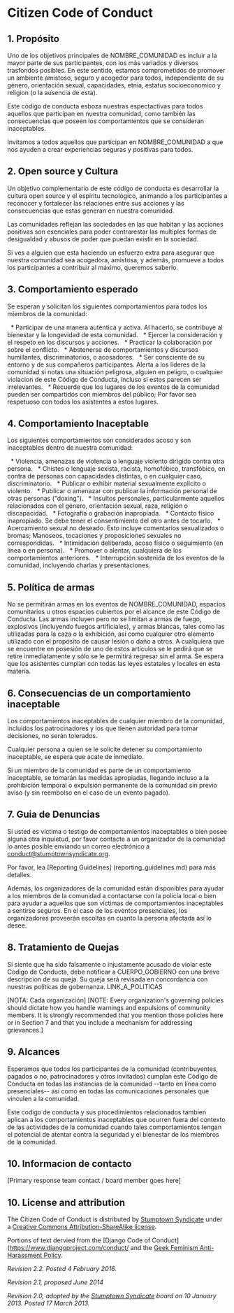 # Citizen Code of Conduct

## 1. Propósito

Uno de los objetivos principales de NOMBRE_COMUNIDAD es incluir a la mayor parte de sus participantes, con los más variados y diversos trasfondos posibles. En este sentido, estamos comprometidos de promover un ambiente amistoso, seguro y acogedor para todos, independiente de su género, orientación sexual, capacidades, etnia, estatus socioeconomico y religion (o la ausencia de esta).

Este código de conducta esboza nuestras espectactivas para todos aquellos que participan en nuestra comunidad, como también las consecuencias que poseen los comportamientos que se consideran inaceptables.

Invitamos a todos aquellos que participan en NOMBRE_COMUNIDAD a que nos ayuden a crear experiencias seguras y positivas para todos.

## 2. Open source y Cultura

Un objetivo complementario de este código de conducta es desarrollar la cultura open source y el espíritu tecnológico, animando a los participantes a reconocer y fortalecer las relaciones entre sus acciones y las consecuencias que estas generan en nuestra comunidad.

Las comunidades reflejan las sociedades en las que habitan y las acciones positivas son esenciales para poder contrarestar las multiples formas de desigualdad y abusos de poder que puedan existir en la sociedad.

Si ves a alguien que esta haciendo un esfuerzo extra para asegurar que nuestra comunidad sea acogedora, amistosa, y además, promueve a todos los participantes a contribuir al máximo, queremos saberlo.

## 3. Comportamiento esperado

Se esperan y solicitan los siguientes comportamientos para todos los miembros de la comunidad:

  * Participar de una manera auténtica y activa. Al hacerlo, se contribuye al bienestar y la longevidad de esta comunidad.
  * Ejercer la consideración y el respeto en los discursos y acciones.
  * Practicar la colaboración por sobre el conflicto.
  * Abstenerse de comportamientos y discursos humillantes, discriminatorios, o acosadores.
  * Ser consciente de su entorno y de sus compañeros participantes. Alerta a los líderes de la comunidad si notas una situación peligrosa, alguien en peligro, o cualquier violacion de este Código de Conducta, incluso si estos parecen ser irrelevantes.
  * Recuerde que los lugares de los eventos de la comunidad pueden ser compartidos con miembros del público; Por favor sea respetuoso con todos los asistentes a estos lugares.


## 4. Comportamiento Inaceptable

Los siguientes comportamientos son considerados acoso y son inaceptables dentro de nuestra comunidad:

  * Violencia, amenazas de violencia o lenguaje violento dirigido contra otra persona.
  * Chistes o lenguaje sexista, racista, homofóbico, transfóbico, en contra de personas con capacidades distintas, o en cualquier caso, discriminatorio.
  * Publicar o exhibir material sexualmente explícito o violento.
  * Publicar o amenazar con publicar la información personal de otras personas ("doxing").
  * Insultos personales, particularmente aquellos relacionados con el género, orientación sexual, raza, religión o discapacidad.
  * Fotografía o grabación inapropiada.
  * Contacto físico inapropiado. Se debe tener el consentimiento del otro antes de tocarlo.
  * Acercamiento sexual no deseado. Esto incluye comentarios sexualizados o bromas; Manoseos, tocaciones y proposiciones sexuales no correspondidas.
  * Intimidación deliberada, acoso físico o seguimiento (en línea o en persona).
  * Promover o alentar, cualquiera de los comportamientos anteriores.
  * Interrupción sostenida de los eventos de la comunidad, incluyendo charlas y presentaciones.


## 5. Política de armas

No se permitirán armas en los eventos de NOMBRE_COMUNIDAD, espacios comunitarios u otros espacios cubiertos por el alcance de este Código de Conducta. Las armas incluyen pero no se limitan a armas de fuego, explosivos (incluyendo fuegos artificiales), y armas blancas, tales como las utilizadas para la caza o la exhibición, así como cualquier otro elemento utilizado con el propósito de causar lesión o daño a otros. A cualquiera que se encuentre en posesión de uno de estos artículos se le pedirá que se retire inmediatamente y sólo se le permitirá regresar sin el arma. Se espera que los asistentes cumplan con todas las leyes estatales y locales en esta materia.


## 6. Consecuencias de un comportamiento inaceptable

Los comportamientos inaceptables de cualquier miembro de la comunidad, incluidos los patrocinadores y los que tienen autoridad para tomar decisiones, no serán tolerados.

Cualquier persona a quien se le solicite detener su comportamiento inaceptable, se espera que acate de inmediato.

Si un miembro de la comunidad es parte de un comportamiento inaceptable, se tomarán las medidas apropiadas, llegando incluso a la prohibición temporal o expulsión permanente de la comunidad sin previo aviso (y sin reembolso en el caso de un evento pagado).

## 7. Guia de Denuncias

Si usted es víctima o testigo de comportamientos inaceptables o bien posee alguna otra inquietud, por favor contacte a un organizador de la comunidad lo antes posible enviando un correo electrónico a conduct@stumptownsyndicate.org.

Por favor, lea [Reporting Guidelines] (reporting_guidelines.md) para más detalles.

Además, los organizadores de la comunidad están disponibles para ayudar a los miembros de la comunidad a contactarse con la policía local o bien para ayudar a aquellos que son víctimas de comportamientos inaceptables a sentirse seguros. En el caso de los eventos presenciales, los organizadores proveerán escoltas en cuanto la persona afectada así lo desee.

## 8. Tratamiento de Quejas

Si siente que ha sido falsamente o injustamente acusado de violar este Codigo de Conducta, debe notificar a CUERPO_GOBIERNO con una breve descripcion de su queja. Su queja será revisada en concordancia con nuestras políticas de gobernanza. LINK_A_POLITICAS

[NOTA: Cada organización]
[NOTE: Every organization's governing policies should dictate how you handle warnings and expulsions of community members. It is strongly recommended that you mention those policies here or in Section 7 and that you include a mechanism for addressing grievances.]

## 9. Alcances

Esperamos que todos los participantes de la comunidad (contribuyentes, pagados o no, patrocinadores y otros invitados) cumplan este Código de Conducta en todas las instancias de la comunidad --tanto en línea como presenciales-- así como en todas las comunicaciones personales que vinculen a la comunidad.

Este codigo de conducta y sus procedimientos relacionados tambien aplican a los comportamientos inaceptables que ocurren fuera del contexto de las actividades de la comunidad cuando tales comportamientos tengan el potencial de atentar contra la seguridad y el bienestar de los miembros de la comunidad.

## 10. Informacion de contacto

[Primary response team contact / board member goes here]

## 10. License and attribution

The Citizen Code of Conduct is distributed by [Stumptown Syndicate](http://stumptownsyndicate.org) under a [Creative Commons Attribution-ShareAlike license](http://creativecommons.org/licenses/by-sa/3.0/). 

Portions of text dervied from the [Django Code of Conduct](https://www.djangoproject.com/conduct/ and the [Geek Feminism Anti-Harassment Policy](http://geekfeminism.wikia.com/wiki/Conference_anti-harassment/Policy).

_Revision 2.2. Posted 4 February 2016._

_Revision 2.1, proposed June 2014_

_Revision 2.0, adopted by the [Stumptown Syndicate](http://stumptownsyndicate.org) board on 10 January 2013. Posted 17 March 2013._